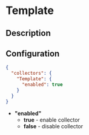 # Template
## Description

## Configuration
```json
{
  "collectors": {
    "Template": {
      "enabled": true
    }
  }
}
```
* **"enabled"**
    * **true** - enable collector
    * **false** - disable collector